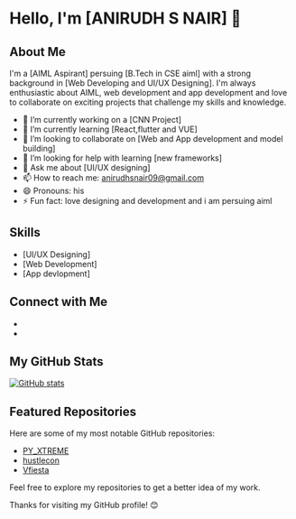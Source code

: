 # Hello, I'm [ANIRUDH S NAIR] 👋

## About Me

I'm a [AIML Aspirant] persuing [B.Tech in CSE aiml] with a strong background in [Web Developing and UI/UX Designing]. I'm always enthusiastic about AIML, web development and app development and love to collaborate on exciting projects that challenge my skills and knowledge.

- 🔭 I’m currently working on a [CNN Project]
- 🌱 I’m currently learning [React,flutter and VUE]
- 👯 I’m looking to collaborate on [Web and App development and model building]
- 🤔 I’m looking for help with learning [new frameworks]
- 💬 Ask me about [UI/UX designing]
- 📫 How to reach me: anirudhsnair09@gmail.com
- 😄 Pronouns: his
- ⚡ Fun fact: love designing and development and i am  persuing aiml

## Skills

- [UI/UX Designing]
- [Web Development]
- [App devlopment]

## Connect with Me

- [LinkedIn]:(https://www.linkedin.com/in/anirudh-s-nair-8488371b0/)

- [Instagram]:(https://www.instagram.com/_ani.rx.udh_/)

## My GitHub Stats

[![GitHub stats](https://github-readme-stats.vercel.app/api?username=anirxudh&show_icons=true&theme=radical)](https://github.com/anirxudh)

## Featured Repositories

Here are some of my most notable GitHub repositories:

- [PY_XTREME](https://github.com/anirxudh/PY_XTREME)
- [hustlecon](https://github.com/anirxudh/hustlecon.github.io)
- [Vfiesta](https://github.com/anirxudh/Vfiesta/tree/main)

Feel free to explore my repositories to get a better idea of my work.

Thanks for visiting my GitHub profile! 😊
